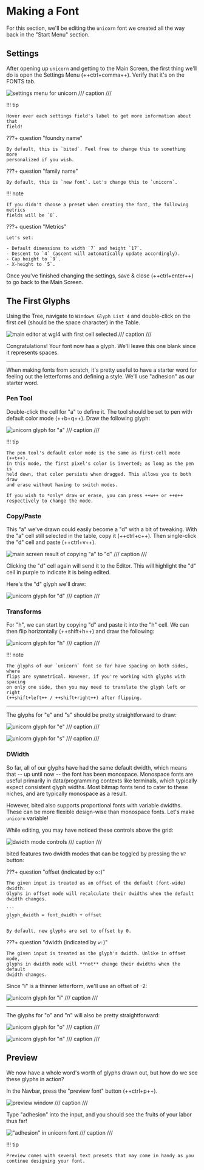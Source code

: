 # Making a Font

For this section, we'll be editing the `unicorn` font we created all the way
back in the "Start Menu" section.

## Settings

After opening up `unicorn` and getting to the Main Screen, the first thing
we'll do is open the Settings Menu (++ctrl+comma++). Verify that it's on the
FONTS tab.

![settings menu for unicorn](assets/make-settings.png)
/// caption
///

!!! tip

    Hover over each settings field's label to get more information about that
    field!

???+ question "foundry name"

    By default, this is `bited`. Feel free to change this to something more
    personalized if you wish.

???+ question "family name"

    By default, this is `new font`. Let's change this to `unicorn`.

!!! note

    If you didn't choose a preset when creating the font, the following metrics
    fields will be `0`.

???+ question "Metrics"

    Let's set:

    - Default dimensions to width `7` and height `17`.
    - Descent to `4` (ascent will automatically update accordingly).
    - Cap height to `9`.
    - X-height to `5`.

Once you've finished changing the settings, save & close (++ctrl+enter++) to go
back to the Main Screen.

## The First Glyphs

Using the Tree, navigate to `Windows Glyph List 4` and double-click on the
first cell (should be the space character) in the Table.

![main editor at wgl4 with first cell selected](assets/make-glyph-first.png)
/// caption
///

Congratulations! Your font now has a glyph. We'll leave this one blank since it
represents spaces.

---

When making fonts from scratch, it's pretty useful to have a starter word for
feeling out the letterforms and defining a style. We'll use "adhesion" as our
starter word.

### Pen Tool

Double-click the cell for "a" to define it. The tool should be set to pen with
default color mode (++b+q++). Draw the following glyph:

![unicorn glyph for "a"](assets/make-unicorn-a.png)
/// caption
///

!!! tip

    The pen tool's default color mode is the same as first-cell mode (++t++).
    In this mode, the first pixel's color is inverted; as long as the pen is
    held down, that color persists when dragged. This allows you to both draw
    and erase without having to switch modes.

    If you wish to *only* draw or erase, you can press ++w++ or ++e++
    respectively to change the mode.

### Copy/Paste

This "a" we've drawn could easily become a "d" with a bit of tweaking. With the
"a" cell still selected in the table, copy it (++ctrl+c++). Then single-click
the "d" cell and paste (++ctrl+v++).

![main screen result of copying "a" to "d"](assets/make-copy-paste.png)
/// caption
///

Clicking the "d" cell again will send it to the Editor. This will highlight the
"d" cell in purple to indicate it is being edited.

Here's the "d" glyph we'll draw:

![unicorn glyph for "d"](assets/make-unicorn-d.png)
/// caption
///

### Transforms

For "h", we can start by copying "d" and paste it into the "h" cell. We can
then flip horizontally (++shift+h++) and draw the following:

![unicorn glyph for "h"](assets/make-unicorn-h.png)
/// caption
///

!!! note

    The glyphs of our `unicorn` font so far have spacing on both sides, where
    flips are symmetrical. However, if you're working with glyphs with spacing
    on only one side, then you may need to translate the glyph left or right
    (++shift+left++ / ++shift+right++) after flipping.

---

The glyphs for "e" and "s" should be pretty straightforward to draw:

<div class='grid cards' markdown>

![unicorn glyph for "e"](assets/make-unicorn-e.png)
/// caption
///

![unicorn glyph for "s"](assets/make-unicorn-s.png)
/// caption
///

</div>

### DWidth

So far, all of our glyphs have had the same default dwidth, which means that --
up until now -- the font has been monospace. Monospace fonts are useful
primarily in data/programming contexts like terminals, which typically expect
consistent glyph widths. Most bitmap fonts tend to cater to these niches, and
are typically monospace as a result.

However, bited also supports proportional fonts with variable dwidths. These
can be more flexible design-wise than monospace fonts. Let's make `unicorn`
variable!

While editing, you may have noticed these controls above the grid:

![dwidth mode controls](assets/make-dwidth-mode.png)
/// caption
///

bited features two dwidth modes that can be toggled by pressing the `W?`
button:

???+ question "offset (indicated by `o:`)"

    The given input is treated as an offset of the default (font-wide) dwidth.
    Glyphs in offset mode will recalculate their dwidths when the default
    dwidth changes.

    ```
    glyph_dwidth = font_dwidth + offset
    ```

    By default, new glyphs are set to offset by 0.

???+ question "dwidth (indicated by `w:`)"

    The given input is treated as the glyph's dwidth. Unlike in offset mode,
    glyphs in dwidth mode will **not** change their dwidths when the default
    dwidth changes.

Since "i" is a thinner letterform, we'll use an offset of -2:

![unicorn glyph for "i"](assets/make-unicorn-i.png)
/// caption
///

---

The glyphs for "o" and "n" will also be pretty straightforward:

<div class='grid cards' markdown>

![unicorn glyph for "o"](assets/make-unicorn-o.png)
/// caption
///

![unicorn glyph for "n"](assets/make-unicorn-n.png)
/// caption
///

</div>

## Preview

We now have a whole word's worth of glyphs drawn out, but how do we see these
glyphs in action?

In the Navbar, press the "preview font" button (++ctrl+p++).

![preview window](assets/make-preview.png)
/// caption
///

Type "adhesion" into the input, and you should see the fruits of your labor
thus far!

!["adhesion" in unicorn font](assets/make-unicorn-adhesion.png)
/// caption
///

!!! tip

    Preview comes with several text presets that may come in handy as you
    continue designing your font.
